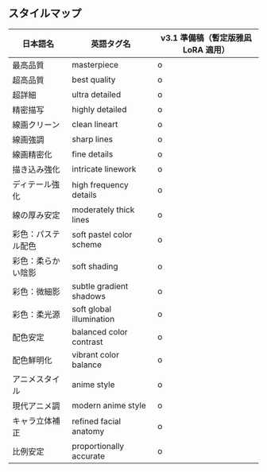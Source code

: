 ## スタイルマップ

| 日本語名           | 英語タグ名               | v3.1 準備稿（暫定版雅凪 LoRA 適用） |
| ------------------ | ------------------------ | ----------------------------------- |
| 最高品質           | masterpiece              | o                                   |
| 超高品質           | best quality             | o                                   |
| 超詳細             | ultra detailed           | o                                   |
| 精密描写           | highly detailed          | o                                   |
| 線画クリーン       | clean lineart            | o                                   |
| 線画強調           | sharp lines              | o                                   |
| 線画精密化         | fine details             | o                                   |
| 描き込み強化       | intricate linework       | o                                   |
| ディテール強化     | high frequency details   | o                                   |
| 線の厚み安定       | moderately thick lines   | o                                   |
| 彩色：パステル配色 | soft pastel color scheme | o                                   |
| 彩色：柔らかい陰影 | soft shading             | o                                   |
| 彩色：微細影       | subtle gradient shadows  | o                                   |
| 彩色：柔光源       | soft global illumination | o                                   |
| 配色安定           | balanced color contrast  | o                                   |
| 配色鮮明化         | vibrant color balance    | o                                   |
| アニメスタイル     | anime style              | o                                   |
| 現代アニメ調       | modern anime style       | o                                   |
| キャラ立体補正     | refined facial anatomy   | o                                   |
| 比例安定           | proportionally accurate  | o                                   |
